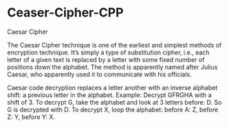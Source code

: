 # Ceaser-Cipher-CPP

Caesar Cipher

The Caesar Cipher technique is one of the earliest and simplest methods of encryption technique. It’s simply a type of substitution cipher, i.e., each letter of a given text is replaced by a letter with some fixed number of positions down the alphabet. The method is apparently named after Julius Caesar, who apparently used it to communicate with his officials.

Caesar code decryption replaces a letter another with an inverse alphabet shift: a previous letter in the alphabet. Example: Decrypt GFRGHA with a shift of 3. To decrypt G, take the alphabet and look at 3 letters before: D. So G is decrypted with D. To decrypt X, loop the alphabet: before A: Z, before Z: Y, before Y: X.
